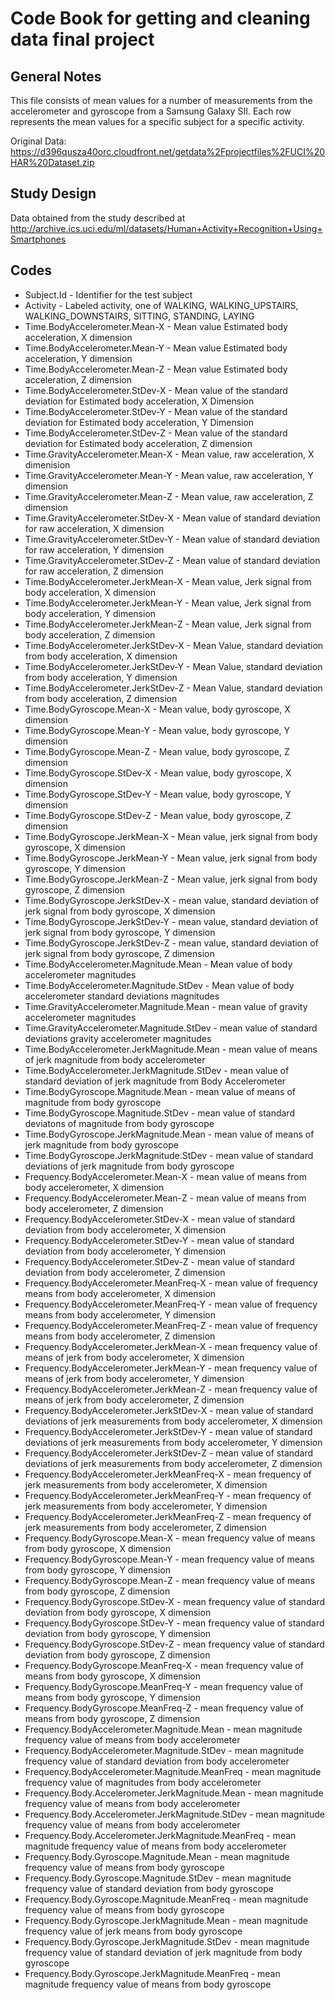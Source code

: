 # Code Book for getting and cleaning data final project

## General Notes
This file consists of mean values for a number of measurements from the accelerometer and gyroscope from a Samsung Galaxy SII. Each row represents the mean values for a specific subject for a specific activity.

Original Data: https://d396qusza40orc.cloudfront.net/getdata%2Fprojectfiles%2FUCI%20HAR%20Dataset.zip

## Study Design
Data obtained from the study described at http://archive.ics.uci.edu/ml/datasets/Human+Activity+Recognition+Using+Smartphones

## Codes
* Subject.Id - Identifier for the test subject
* Activity - Labeled activity, one of WALKING, WALKING_UPSTAIRS, WALKING_DOWNSTAIRS, SITTING, STANDING, LAYING
* Time.BodyAccelerometer.Mean-X - Mean value Estimated body acceleration, X dimension
* Time.BodyAccelerometer.Mean-Y - Mean value Estimated body acceleration, Y dimension
* Time.BodyAccelerometer.Mean-Z - Mean value Estimated body acceleration, Z dimension
* Time.BodyAccelerometer.StDev-X - Mean value of the standard deviation for Estimated body acceleration, X Dimension
* Time.BodyAccelerometer.StDev-Y - Mean value of the standard deviation for Estimated body acceleration, Y Dimension
* Time.BodyAccelerometer.StDev-Z - Mean value of the standard deviation for Estimated body acceleration, Z dimension
* Time.GravityAccelerometer.Mean-X - Mean value, raw acceleration, X dimenision
* Time.GravityAccelerometer.Mean-Y - Mean value, raw acceleration, Y dimension
* Time.GravityAccelerometer.Mean-Z - Mean value, raw acceleration, Z dimension
* Time.GravityAccelerometer.StDev-X - Mean value of standard deviation for raw acceleration, X dimension
* Time.GravityAccelerometer.StDev-Y - Mean value of standard deviation for raw acceleration, Y dimension
* Time.GravityAccelerometer.StDev-Z - Mean value of standard deviation for raw acceleration, Z dimension
* Time.BodyAccelerometer.JerkMean-X - Mean value, Jerk signal from body acceleration, X dimension
* Time.BodyAccelerometer.JerkMean-Y - Mean value, Jerk signal from body acceleration, Y dimension
* Time.BodyAccelerometer.JerkMean-Z - Mean value, Jerk signal from body acceleration, Z dimension
* Time.BodyAccelerometer.JerkStDev-X - Mean Value, standard deviation from body acceleration, X dimension
* Time.BodyAccelerometer.JerkStDev-Y - Mean Value, standard deviation from body acceleration, Y dimension
* Time.BodyAccelerometer.JerkStDev-Z - Mean Value, standard deviation from body acceleration, Z dimension
* Time.BodyGyroscope.Mean-X - Mean value, body gyroscope, X dimension
* Time.BodyGyroscope.Mean-Y - Mean value, body gyroscope, Y dimension
* Time.BodyGyroscope.Mean-Z - Mean value, body gyroscope, Z dimension
* Time.BodyGyroscope.StDev-X - Mean value, body gyroscope, X dimension
* Time.BodyGyroscope.StDev-Y - Mean value, body gyroscope, Y dimension
* Time.BodyGyroscope.StDev-Z - Mean value, body gyroscope, Z dimension
* Time.BodyGyroscope.JerkMean-X - Mean value, jerk signal from body gyroscope, X dimension
* Time.BodyGyroscope.JerkMean-Y - Mean value, jerk signal from body gyroscope, Y dimension
* Time.BodyGyroscope.JerkMean-Z - Mean value, jerk signal from body gyroscope, Z dimension
* Time.BodyGyroscope.JerkStDev-X - mean value, standard deviation of jerk signal from body gyroscope, X dimension
* Time.BodyGyroscope.JerkStDev-Y - mean value, standard deviation of jerk signal from body gyroscope, Y dimension
* Time.BodyGyroscope.JerkStDev-Z - mean value, standard deviation of jerk signal from body gyroscope, Z dimension
* Time.BodyAccelerometer.Magnitude.Mean - Mean value of body accelerometer magnitudes
* Time.BodyAccelerometer.Magnitude.StDev - Mean value of body accelerometer standard deviations  magnitudes
* Time.GravityAccelerometer.Magnitude.Mean - mean value of gravity accelerometer magnitudes
* Time.GravityAccelerometer.Magnitude.StDev - mean value of standard deviations gravity accelerometer magnitudes
* Time.BodyAccelerometer.JerkMagnitude.Mean - mean value of means of jerk magnitude from body accelerometer
* Time.BodyAccelerometer.JerkMagnitude.StDev - mean value of standard deviation of jerk magnitude from Body Accelerometer
* Time.BodyGyroscope.Magnitude.Mean - mean value of means of magnitude from body gyroscope
* Time.BodyGyroscope.Magnitude.StDev - mean value of standard deviatons of magnitude from body gyroscope
* Time.BodyGyroscope.JerkMagnitude.Mean - mean value of means of jerk magnitude from body gyroscope
* Time.BodyGyroscope.JerkMagnitude.StDev - mean value of standard deviations of jerk magnitude from body gyroscope
* Frequency.BodyAccelerometer.Mean-X - mean value of means from body accelerometer, X dimension
* Frequency.BodyAccelerometer.Mean-Z - mean value of means from body accelerometer, Z dimension
* Frequency.BodyAccelerometer.StDev-X - mean value of standard deviation from body accelerometer, X dimension
* Frequency.BodyAccelerometer.StDev-Y - mean value of standard deviation from body accelerometer, Y dimension
* Frequency.BodyAccelerometer.StDev-Z - mean value of standard deviation from body accelerometer, Z dimension
* Frequency.BodyAccelerometer.MeanFreq-X - mean value of frequency means from body accelerometer, X dimension
* Frequency.BodyAccelerometer.MeanFreq-Y - mean value of frequency means from body accelerometer, Y dimension
* Frequency.BodyAccelerometer.MeanFreq-Z - mean value of frequency means from body accelerometer, Z dimension
* Frequency.BodyAccelerometer.JerkMean-X - mean frequency value of means of jerk from body accelerometer, X dimension
* Frequency.BodyAccelerometer.JerkMean-Y - mean frequency value of means of jerk from body accelerometer, Y dimension
* Frequency.BodyAccelerometer.JerkMean-Z - mean frequency value of means of jerk from body accelerometer, Z dimension
* Frequency.BodyAccelerometer.JerkStDev-X - mean value of standard deviations of jerk measurements from body accelerometer, X dimension
* Frequency.BodyAccelerometer.JerkStDev-Y - mean value of standard deviations of jerk measurements from body accelerometer, Y dimension
* Frequency.BodyAccelerometer.JerkStDev-Z - mean value of standard deviations of jerk measurements from body accelerometer, Z dimension
* Frequency.BodyAccelerometer.JerkMeanFreq-X - mean frequency of jerk measurements from body accelerometer, X dimension
* Frequency.BodyAccelerometer.JerkMeanFreq-Y - mean frequency of jerk measurements from body accelerometer, Y dimension
* Frequency.BodyAccelerometer.JerkMeanFreq-Z - mean frequency of jerk measurements from body accelerometer, Z dimension
* Frequency.BodyGyroscope.Mean-X - mean frequency value of means from body gyroscope, X dimension
* Frequency.BodyGyroscope.Mean-Y - mean frequency value of means from body gyroscope, Y dimension
* Frequency.BodyGyroscope.Mean-Z - mean frequency value of means from body gyroscope, Z dimension
* Frequency.BodyGyroscope.StDev-X - mean frequency value of standard deviation from body gyroscope, X dimension
* Frequency.BodyGyroscope.StDev-Y - mean frequency value of standard deviation from body gyroscope, Y dimension
* Frequency.BodyGyroscope.StDev-Z - mean frequency value of standard deviation from body gyroscope, Z dimension
* Frequency.BodyGyroscope.MeanFreq-X - mean frequency value of means from body gyroscope, X dimension
* Frequency.BodyGyroscope.MeanFreq-Y - mean frequency value of means from body gyroscope, Y dimension
* Frequency.BodyGyroscope.MeanFreq-Z - mean frequency value of means from body gyroscope, Z dimension
* Frequency.BodyAccelerometer.Magnitude.Mean - mean magnitude frequency value of means from body accelerometer
* Frequency.BodyAccelerometer.Magnitude.StDev - mean magnitude frequency value of standard deviation from body accelerometer
* Frequency.BodyAccelerometer.Magnitude.MeanFreq - mean magnitude frequency value of magnitudes from body accelerometer
* Frequency.Body.Accelerometer.JerkMagnitude.Mean - mean magnitude frequency value of means from body accelerometer
* Frequency.Body.Accelerometer.JerkMagnitude.StDev - mean magnitude frequency value of means from body accelerometer
* Frequency.Body.Accelerometer.JerkMagnitude.MeanFreq - mean magnitude frequency value of means from body accelerometer
* Frequency.Body.Gyroscope.Magnitude.Mean - mean magnitude frequency value of means from body gyroscope
* Frequency.Body.Gyroscope.Magnitude.StDev - mean magnitude frequency value of standard deviation from body gyroscope
* Frequency.Body.Gyroscope.Magnitude.MeanFreq - mean magnitude frequency value of means from body gyroscope
* Frequency.Body.Gyroscope.JerkMagnitude.Mean - mean magnitude frequency value of jerk means from body gyroscope
* Frequency.Body.Gyroscope.JerkMagnitude.StDev - mean magnitude frequency value of standard deviation of jerk magnitude from body gyroscope
* Frequency.Body.Gyroscope.JerkMagnitude.MeanFreq - mean magnitude frequency value of means from body gyroscope
